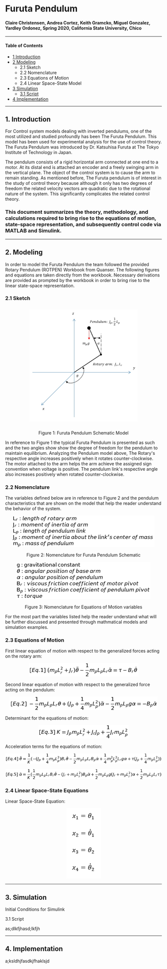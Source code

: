 # Furuta Pendulum
#### Claire Christensen, Andrea Cortez, Keith Gramcko, Miguel Gonzalez, Yardley Ordonez, Spring 2020, California State University, Chico
-----------------------------------------------------------------------------------------
#### Table of Contents
- [1 Introduction](#1-Introduction)
- [2 Modeling](#2-Modeling)
  - 2.1 Sketch
  - 2.2 Nomenclature
  - 2.3 Equations of Motion
  - 2.4 Linear Space-State Model
- [3 Simulation](#3-Simulation)
  - [3.1 Script](#3.1-Script)
- [4 Implementation](#4-Implementation)
  
-----------------------------------------------------------------------------------------
## 1. Introduction
For Control system models dealing with inverted pendulums, one of the most utilized and studied profoundly has been The Furuta Pendulum. This model has been used for experimental analysis for the use of control theory. The Furuta Pendulum was introduced by Dr. Katsuhisa Furuta at The Tokyo Institute of Technology in Japan. 

The pendulum consists of a rigid horizontal arm connected at one end to a motor. At its distal end is attached an encoder and a freely swinging arm in the vertical plane. The object of the control system is to cause the arm to remain standing. As mentioned before, The Furuta pendulum is of interest in the study of control theory because although it only has two degrees of freedom the related velocity vectors are quadratic due to the rotational nature of the system. This significantly complicates the related control theory.

### This document summarizes the theory, methodology, and calculations required to bring rise to the equations of motion, state-space representation, and subsequently control code via MATLAB and Simulink.
-----------------------------------------------------------------------------------------
## 2. Modeling
In order to model the Furuta Pendulum the team followed the provided Rotary Pendulum (ROTPEN) Workbook from Quanser. The following figures and equations are taken directly from the workbook. Necessary derivations are provided as prompted by the workbook in order to bring rise to the linear state-space representation.

 ### 2.1 Sketch
  <p align = "center">
   <img src = "doc/Pendulum.png" height = "360px" style="margin:10px 10px">
  </p>
  
  <p align="center">Figure 1: Furuta Pendulum Schematic Model</p>

In reference to Figure 1 the typical Furuta Pendulum is presented as such and the two angles show show the degree of freedom for the pendulum to maintain equilibrium. Analyzing the Pendulum model above, The Rotary's respective angle increases positively when it rotates counter-clockwise. The motor attached to the arm helps the arm achieve the assigned sign convention when voltage is positive. The pendulum link's respective angle also increases positively when rotated counter-clockwise. 

 ### 2.2 Nomenclature
  
  The variables defined below are in reference to Figure 2 and the pendulum characteristics that are shown on the model that help the reader understand the behavior of the system. 
  
  <p align = "center">
   <img src = "doc/Nom1.png"/>
  </p>
  
  <p align="center">Figure 2: Nomenclature for Furuta Pendulum Schematic</p>
  
  <p align = "center">
   <img src = "doc/Nom2.png"/>
  </p>
  
  <p align="center">Figure 3: Nomenclature for Equations of Motion variables</p>
  
For the most part the variables listed help the reader understand what will be further discussed and presented through mathmatical models and simulation examples. 

 ### 2.3 Equations of Motion
    
   First linear equation of motion with respect to the generalized forces acting on the   rotary arm:
    
  <p align = "center"><img src = "doc/FirstEquation.png"/></p>
  
   Second linear equation of motion with respect to the  generalized force acting on the pendulum:
    
   <p align = "center"><img src = "doc/SecondEquation.png"/></p>
    
   Determinant for the equations of motion:
   
   <p align = "center"><img src = "doc/ThirdEquation.png"/></p>
    
   Acceleration terms for the equations of motion:
    
  <p align = "center"><img src = "doc/Fourth Equation.png"/></p>  
    
  <p align = "center"><img src = "doc/FifthEquation.png"/></p>  
    
 ### 2.4 Linear Space-State Equations

   Linear Space-State Equation:
   
   <p align = "center"><img src = "doc/Linear Space-State.png"/></p>

-----------------------------------------------------------------------------------------
## 3. Simulation

  Initial Conditions for Simulink
  
  

3.1 Script

  as;dlkfjhasd;lkfjh

-----------------------------------------------------------------------------------------
## 4. Implementation

  a;ksldhjfasdkjfhaklsjd

